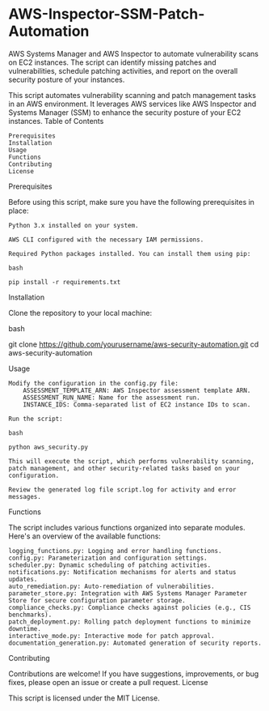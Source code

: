 # AWS-Inspector-SSM-Patch-Automation
AWS Systems Manager and AWS Inspector to automate vulnerability scans on EC2 instances. The script can identify missing patches and vulnerabilities, schedule patching activities, and report on the overall security posture of your instances.

This script automates vulnerability scanning and patch management tasks in an AWS environment. It leverages AWS services like AWS Inspector and Systems Manager (SSM) to enhance the security posture of your EC2 instances.
Table of Contents

    Prerequisites
    Installation
    Usage
    Functions
    Contributing
    License

Prerequisites

Before using this script, make sure you have the following prerequisites in place:

    Python 3.x installed on your system.

    AWS CLI configured with the necessary IAM permissions.

    Required Python packages installed. You can install them using pip:

    bash

    pip install -r requirements.txt

Installation

Clone the repository to your local machine:

bash

git clone https://github.com/yourusername/aws-security-automation.git
cd aws-security-automation

Usage

    Modify the configuration in the config.py file:
        ASSESSMENT_TEMPLATE_ARN: AWS Inspector assessment template ARN.
        ASSESSMENT_RUN_NAME: Name for the assessment run.
        INSTANCE_IDS: Comma-separated list of EC2 instance IDs to scan.

    Run the script:

    bash

    python aws_security.py

    This will execute the script, which performs vulnerability scanning, patch management, and other security-related tasks based on your configuration.

    Review the generated log file script.log for activity and error messages.

Functions

The script includes various functions organized into separate modules. Here's an overview of the available functions:

    logging_functions.py: Logging and error handling functions.
    config.py: Parameterization and configuration settings.
    scheduler.py: Dynamic scheduling of patching activities.
    notifications.py: Notification mechanisms for alerts and status updates.
    auto_remediation.py: Auto-remediation of vulnerabilities.
    parameter_store.py: Integration with AWS Systems Manager Parameter Store for secure configuration parameter storage.
    compliance_checks.py: Compliance checks against policies (e.g., CIS benchmarks).
    patch_deployment.py: Rolling patch deployment functions to minimize downtime.
    interactive_mode.py: Interactive mode for patch approval.
    documentation_generation.py: Automated generation of security reports.

Contributing

Contributions are welcome! If you have suggestions, improvements, or bug fixes, please open an issue or create a pull request.
License

This script is licensed under the MIT License.

